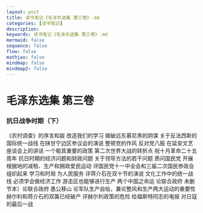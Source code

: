 ```yaml
---
layout: post
title: 读书笔记《毛泽东选集 第三卷》.md
categories: [读书笔记]
description: 
keywords: 读书笔记《毛泽东选集 第三卷》.md
mermaid: false
sequence: false
flow: false
mathjax: false
mindmap: false
mindmap2: false
---
```

# 毛泽东选集 第三卷  

### 抗日战争时期（下）

《农村调查》的序言和跋
改造我们的学习
揭破远东慕尼黑的阴谋
关于反法西斯的国际统一战线 
在陕甘宁边区参议会的演说
整顿党的作风
反对党八股
在延安文艺座谈会上的讲话
一个极其重要的政策
第二次世界大战的转折点
祝十月革命二十五周年
抗日时期的经济问题和财政问题
关于领导方法的若干问题
质问国民党 
开展根据地的减租、生产和拥政爱民运动 
评国民党十一中全会和三届二次国民参政会 
组织起来
学习和时局
为人民服务
评蒋介石在双十节的演说
文化工作中的统一战线
必须学会做经济工作
游击区也能够进行生产
两个中国之命运
论联合政府
    未删节本〕论联合政府
愚公移山
论军队生产自给，兼论整风和生产两大运动的重要性
赫尔利和蒋介石的双簧已经破产
评赫尔利政策的危险
给福斯特同志的电报
对日寇的最后一战